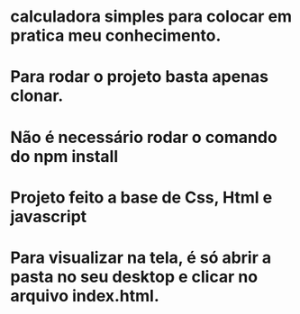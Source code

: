 # calculadora simples para colocar em pratica meu conhecimento.

# Para rodar o projeto basta apenas clonar.

# Não é necessário rodar o comando do npm install

# Projeto feito a base de Css, Html e javascript

# Para visualizar na tela, é só abrir a pasta no seu desktop e clicar no arquivo index.html.
